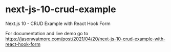 # next-js-10-crud-example

Next.js 10 - CRUD Example with React Hook Form

For documentation and live demo go to https://jasonwatmore.com/post/2021/04/20/next-js-10-crud-example-with-react-hook-form
